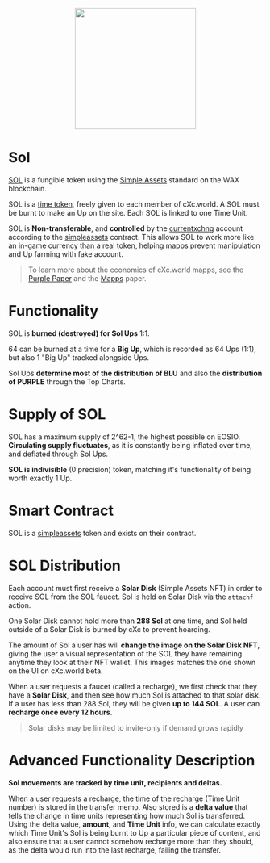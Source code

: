 <p align="center">
  <img width="240" height="240" src="https://ipfs.pink.gg/ipfs/QmXSevesv6tanu4AuybSR3f1xHetozHYqjz1QEGbT2ghX5">
</p>


# Sol
[SOL](https://wax.simplemarket.io/trading/ft/currentxchng/SOL) is a fungible token using the [Simple Assets](https://github.com/CryptoLions/SimpleAssets) standard on the WAX blockchain.

SOL is a [time token](https://github.com/dougbutner/web-4#time-issued-cryptocurrency-time-tokens), freely given to each member of cXc.world. A SOL must be burnt to make an Up on the site. Each SOL is linked to one Time Unit.

SOL is **Non-transferable**, and **controlled** by the [currentxchng](https://wax.bloks.io/account/simpleassets) account according to the [simpleassets](https://wax.bloks.io/account/simpleassets) contract. This allows SOL to work more like an in-game currency than a real token, helping mapps prevent manipulation and Up farming with fake account.

> To learn more about the economics of cXc.world mapps, see the [Purple Paper](https://docs.google.com/document/d/1T2JH9J73WjgZ9-cULJAzrYvZzyPSXEA_fdgt21lHnDc/preview) and the [Mapps](https://docs.google.com/document/d/1YppJ2EYumRI2j0UHYdZh7NJMObMI_NfHgaFRLbjgBtw/preview) paper.

# Functionality
SOL is **burned (destroyed) for Sol Ups** 1:1.

64 can be burned at a time for a **Big Up**, which is recorded as 64 Ups (1:1), but also 1 "Big Up" tracked alongside Ups.

Sol Ups **determine most of the distribution of BLU** and also the **distribution of PURPLE** through the Top Charts.



# Supply of SOL
SOL has a maximum supply of 2^62-1, the highest possible on EOSIO. **Circulating supply fluctuates**, as it is constantly being inflated over time, and deflated through Sol Ups.

**SOL is indivisible** (0 precision) token, matching it's functionality of being worth exactly 1 Up.

# Smart Contract
SOL is a [simpleassets](https://wax.bloks.io/account/simpleassets) token and exists on their contract.


# SOL Distribution
Each account must first receive a **Solar Disk** (Simple Assets NFT) in order to receive SOL from the SOL faucet. Sol is held on Solar Disk via the `attachf` action.

One Solar Disk cannot hold more than **288 Sol** at one time, and Sol held outside of a Solar Disk is burned by cXc to prevent hoarding.

The amount of Sol a user has will **change the image on the Solar Disk NFT**, giving the user a visual representation of the SOL they have remaining anytime they look at their NFT wallet. This images matches the one shown on the UI on cXc.world beta.


When a user requests a faucet (called a recharge), we first check that they have a **Solar Disk**, and then see how much Sol is attached to that solar disk. If a user has less than 288 Sol, they will be given **up to 144 SOL**. A user can **recharge once every 12 hours.**

> Solar disks may be limited to invite-only if demand grows rapidly

# Advanced Functionality Description

**Sol movements are tracked by time unit, recipients and deltas.**

When a user requests a recharge, the time of the recharge (Time Unit number) is stored in the transfer memo. Also stored is a **delta value** that tells the change in time units representing how much Sol is transferred. Using the delta value, **amount**, and **Time Unit** info, we can calculate exactly which Time Unit's Sol is being burnt to Up a particular piece of content, and also ensure that a user cannot somehow recharge more than they should, as the delta would run into the last recharge, failing the transfer.
